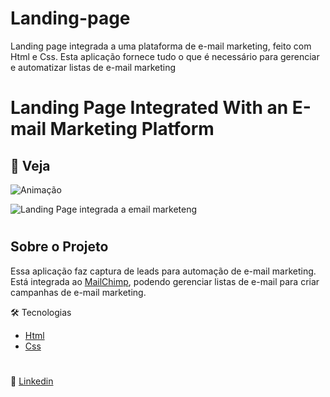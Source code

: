 # Landing-page
Landing page integrada a uma plataforma de e-mail marketing, feito com Html e Css. Esta aplicação fornece tudo o que é necessário para gerenciar e automatizar listas de e-mail marketing


# Landing Page Integrated With an E-mail Marketing Platform

 
## 📸 Veja

![Animação](https://user-images.githubusercontent.com/105442608/178124759-aad5b507-ffd5-4d98-8bea-aa9d2964b663.gif)
 
![Landing Page integrada a email marketeng](../img/LandingPg.gif)

#
## Sobre o Projeto
 
Essa aplicação faz captura de leads para automação de e-mail marketing.  
Está integrada ao [MailChimp](https://mailchimp.com/pt-br/grow-with-mailchimp/?gclid=Cj0KCQjwzqSWBhDPARIsAK38LY_TB6vTMAkvLD6CmnulhThgXF5acXXkXsdxKuDeyjq06xuM2BxVgP0aAl_rEALw_wcB&gclsrc=aw.ds), podendo gerenciar listas de e-mail para criar campanhas de e-mail marketing.
 
🛠 Tecnologias
 
- [Html](https://developer.mozilla.org/pt-BR/docs/Web/HTML)
- [Css](https://developer.mozilla.org/pt-BR/docs/Web/CSS)
 
#
🚀 [Linkedin](https://www.linkedin.com/in/raon%C3%AD-lopes-cardoso-737621243/)


